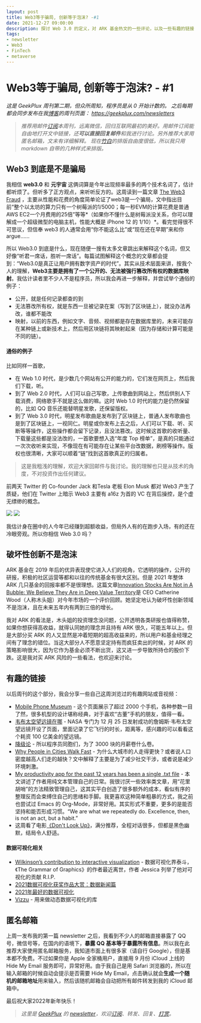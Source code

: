 ```yaml
---
layout: post
title: Web3等于骗局, 创新等于泡沫? -#1
date: 2021-12-27 09:00:00
description: 探讨 Web 3.0 的定义，对 ARK 基金热文的一些评论，以及一些有趣的链接
tags:
- newsletter
- Web3
- FinTech
- metaverse
---
```


# Web3等于骗局, 创新等于泡沫? - #1

*这是 GeekPlux 周刊第二期，但众所周知，程序员是从 0 开始计数的。*
*之后每期都会同步发布在我[博客](https://geekplux.com)的周刊页面： [https://geekplux.com/newsletters ](https://geekplux.com/newsletters)*

> *推荐用邮件[订阅](https://geekplux.zhubai.love)本周刊，远离微信，回归互联网最初的美好。用邮件订阅能自由地打开文中链接，还**可以直接回复邮件**和我进行讨论。另外推荐大家用匿名邮箱，文末有详细解释。*
> *现在[竹白](https://geekplux.zhubai.love)的排版自由度很低，所以我只用 markdown 自带的几种样式来排版。*


## Web3 到底是不是骗局

我相信 **web3.0** 和 **元宇宙** 这俩词算是今年出现频率最多的两个技术名词了，估计都听烦了。但听多了正方观点，来听听反方的。这周读到一篇文章 [The Web3 Fraud](https://www.usenix.org/publications/loginonline/web3-fraud) ，主要从性能和花费的角度简单论证了web3是一个骗局，文中指出目前“整个以太坊的算力只有一个树莓派的1/5000；每一秒EVM的计算花费是普通AWS EC2一个月费用的25倍”等等*（如果你不懂什么是树莓派没关系，你可以理解成一个超级微型的电脑主机，性能大概是 iPhone 12 的 1/10）*。看完觉得很不可思议，但信奉 web3 的人通常会用“你不能这么比”或“现在还在早期”来和你 argue......

所以 Web3.0 到底是什么，现在随便一搜有太多文章跳出来解释这个名词，但又好像“听君一席话，胜听一席话”。每篇试图解释这个概念的文章都会提到：“Web3.0是真正让用户拥有数字资产的时代”。其实从技术层面来讲，按我个人的理解，**Web3主要是拥有了一个公开的、无法被强行篡改所有权的数据库映射**。我估计读者里不少人不是程序员，所以我会再进一步解释，并尝试举个通俗的例子：

- 公开，就是任何记录都查的到
- 无法篡改所有权，就是东西一旦被记录在案（写到了区块链上），就没办法再改，谁都不能改
- 映射，以前的东西，例如文字、音频、视频都是存在数据库里的，未来可能存在某种链上或新技术上，然后用区块链将其映射起来（因为存储和计算可能是不同的链）。

#### 通俗的例子

比如同样一首歌，

- 在 Web 1.0 时代，是少数几个网站有公开的能力的，它们发在网页上，然后我们下载，听。
- 到了 Web 2.0 时代，人们可以自己写歌，上传歌曲到网站上，然后供别人下载消费，网络歌手不就是这么做的嘛。这时 Web 1.0 时代的能力是仍然保留的，比如 QQ 音乐还能替明星发歌，还保留版权。
- 到了 Web 3.0 时代，明星发布歌曲是发布到了区块链上，普通人发布歌曲也是到了区块链上，一视同仁。明星或你发布上去之后，人们可以下载、听、买断等等操作，这些操作都会留下记录，且没法篡改。这时候这首歌的收听量、下载量这些都是没法改的，一首歌要想入选“年度 Top 榜单”，是真的只能通过一次次收听来实现，不像现在有可能存在让某些平台改数据，刷榜等操作。版权也很清晰，大家可以顺着“链”找到这首歌真正的归属者。

> 这是我粗浅的理解，欢迎大家回邮件与我讨论。我的理解也只是从技术的角度，不对投资作出任何建议。

前两天 Twitter 的 Co-founder Jack 和Tesla 老板 Elon Musk 都对 Web3 产生了质疑，他们在 Twitter 上暗示 Web3 主要有 a16z 为首的 VC 在背后操控，是个虚无缥缈的概念。

![](https://image.theblockbeats.info/upload/2021-12-22/cad3cca56a08dd99d9043acafd5f6fc0eb0d47da.png)
![](https://image.theblockbeats.info/upload/2021-12-22/93f51d2fa1d6a8e3e013267d13f1947a37c44c35.png)

我估计身在圈中的人今年已经赚到超额收益，但局外人有的在跑步入场，有的还在冷眼旁观。所以你相信 Web 3.0 吗？


## 破坏性创新不是泡沫

ARK 基金在 2019 年后的优异表现使它进入人们的视角，它透明的操作，公开的研报，积极的社区运营等都和以往的传统基金有很大区别。但是 2021 年整体 ARK 几只基金的回报率都不是很理想。这篇文章[Innovation Stocks Are Not in A Bubble: We Believe They Are in Deep Value Territory](https://ark-invest.com/articles/market-commentary/innovation-stocks-are-not-in-a-bubble/)是 CEO Catherine Wood（人称木头姐）对今年市场的一个评价回顾。她坚定地认为破坏性创新领域不是泡沫，且在未来五年内有两到三倍的增长。

我对 ARK 的看法是，木头姐的投资理念没问题，公开透明各类研报也值得称赞，如果你想获得高收益，就得认同她的理念并且持有 ARK 很久，可能五年以上。但是大部分买 ARK 的人又显然是冲着短期的超高收益来的，所以用户和基金经理之间有了理念的错位。当这大部分人不愿意坚定持有而疯狂卖出的时候，对 ARK 的策略影响很大，因为它作为基金必须不断出货，这又进一步导致所持仓的股价下跌。这是我对买 ARK 风险的一些看法，也欢迎来讨论。


## 有趣的链接

以后周刊的这个部分，我会分享一些自己这周浏览过的有趣网站或音视频：

- [Mobile Phone Museum](https://www.mobilephonemuseum.com/catalogue) - 这个页面展示了超过 2000 个手机，各种参数一目了然，很多机型的设计堪称经典，对于喜欢“古董”手机的朋友，值得一看。
- [韦布太空望远镜在哪](https://jwst.nasa.gov/content/webbLaunch/whereIsWebb.html) - NASA 专门为 12 月 25 日发射成功的詹姆斯·韦布太空望远镜开设了页面，里面记录了它飞行的时长，距离等，感兴趣的可以看看这个耗资 100 亿美金的望远镜。
- [降级论](https://meditic.com/degrading-for-success) - 所以程序员同胞们，为了 3000 块的月薪卷什么卷。
- [Why People in Cities Walk Fast](https://www.bloomberg.com/news/articles/2012-03-21/why-people-in-cities-walk-fast) - 为什么大城市的人走得更快？或者说人口密度越高人们走的越快？文中解释了主要是为了减少社交干涉，或者说是减少环境刺激。
- [My productivity app for the past 12 years has been a single .txt file](https://jeffhuang.com/productivity_text_file/) - 本文讲述了作者用纯文本管理自己的日常。我很讨厌一些效率类文章，用“花里胡哨”的方法精致管理自己，这其实平白创造了很多额外的成本，看似有序的整理反而会束缚住自己的思绪和手脚。我更喜欢这种简单粗暴的方式，我之前也尝试过 Emacs 的 Org-Mode，非常好用。其实形式不重要，更多的是能否坚持和能否形成习惯。“We are what we repeatedly do. Excellence, then, is not an act, but a habit.”
- 这周看了电影[《Don't Look Up》](https://movie.douban.com/subject/34884712/?dt_dapp=1)，满分推荐，全程对话很多，但都是黑色幽默，结局令人舒适。


#### 数据可视化相关

- [Wilkinson’s contribution to interactive visualization](https://statmodeling.stat.columbia.edu/2021/12/12/wilkinsons-contribution-to-interactive-visualization/) - 数据可视化界泰斗，《The Grammar of Graphics》的作者最近离世，作者 Jessica 列举了他对可视化的贡献 R.I.P.
- [2021数据可视化获奖作品大赏：数据新闻篇](https://mp.weixin.qq.com/s/B6aCayaIyu6KEPej67FJdg)
- [2021年最好的数据可视化](https://www.visualisingdata.com/2021/12/best-of-the-visualisation-web-august-2021/)
- [Vizzu](https://github.com/vizzuhq/vizzu-lib) - 用来做动态数据可视化的库



## 匿名邮箱

上周一发布我的第一篇 newsletter 之后，我看到不少人的邮箱直接暴露了 QQ 号，微信号等，在国内的语境下，**暴露 QQ 基本等于暴露所有信息**。所以我在此推荐大家使用匿名邮箱服务，我知道市面上有很多家（请自行 Google），但是基本都不免费。不过如果你是 Apple 全家桶用户，直接用 9 月份 iCloud 上线的 Hide My Email 服务即可，异常好用。由于我自己是用 Safari 浏览器的，所以在输入邮箱的时候自动会提示是否需要 Hide My Email，点击确认就会**生成一个随机的邮箱地址**用来输入，然后该随机邮箱会自动把所有邮件转发到我的 iCloud 邮箱中。

最后祝大家2022年新年快乐！

> *这里是 [GeekPlux](https://geekplux.com/newsletters) 的 [newsletter](https://geekplux.zhubai.love)，欢迎[订阅](https://geekplux.zhubai.love)、转发、回复、[打赏](https://geekplux.com/donate)。*